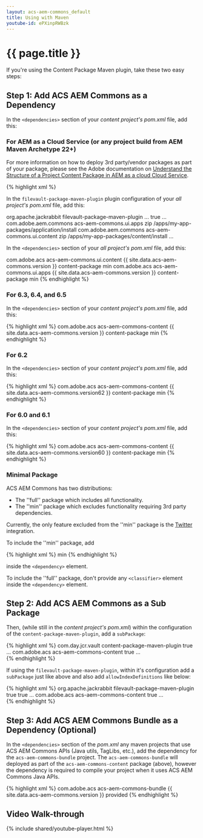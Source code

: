 ```yaml
---
layout: acs-aem-commons_default
title: Using with Maven
youtube-id: ePXinpRWBzk
---
```


# {{ page.title }}

If you're using the Content Package Maven plugin, take these two easy steps:

## Step 1: Add ACS AEM Commons as a Dependency

In the `<dependencies>` section of your _content project's pom.xml_ file, add this:


### For AEM as a Cloud Service (or any project build from AEM Maven Archetype 22+)

For more information on how to deploy 3rd party/vendor packages as part of your package, please see the Adobe documentation on [Understand the Structure of a Project Content Package in AEM as a cloud Cloud Service](https://docs.adobe.com/content/help/en/experience-manager-cloud-service/implementing/developing/aem-project-content-package-structure.html).

{% highlight xml %}

In the `filevault-package-maven-plugin` plugin configuration of your _all project's pom.xml_ file, add this:

<plugins>
    <plugin>
        <groupId>org.apache.jackrabbit</groupId>
        <artifactId>filevault-package-maven-plugin</artifactId>
        ...
        <configuration>
            <!-- allowIndexDefinitions is required as acs-aem-commons deploys ACLs to /oak:index which is detected as an "index definition", even though it's not really -->
            <allowIndexDefinitions>true</allowIndexDefinitions>
            ...
            <embeddeds>
                <embedded>
                    <groupId>com.adobe.aem.commons</groupId>
                    <artifactId>acs-aem-commons.ui.apps</artifactId>
                    <type>zip</type>
                    <target>/apps/my-app-packages/application/install</target>
                </embedded>
                <embedded>
                    <groupId>com.adobe.aem.commons</groupId>
                    <artifactId>acs-aem-commons.ui.content</artifactId>
                    <type>zip</type>
                    <target>/apps/my-app-packages/content/install</target>
                </embedded>
                ...


In the `<dependencies>` section of your _all project's pom.xml_ file, add this:

<dependency>
    <groupId>com.adobe.acs</groupId>
    <artifactId>acs-aem-commons.ui.content</artifactId>
    <version>{{ site.data.acs-aem-commons.version }}</version>
    <type>content-package</type>
    <classifier>min</classifier> <!-- optional, see below -->
</dependency>

<dependency>
    <groupId>com.adobe.acs</groupId>
    <artifactId>acs-aem-commons.ui.apps</artifactId>
    <version>{{ site.data.acs-aem-commons.version }}</version>
    <type>content-package</type>
    <classifier>min</classifier> <!-- optional, see below -->
</dependency>
{% endhighlight %}

### For 6.3, 6.4, and 6.5

In the `<dependencies>` section of your _content project's pom.xml_ file, add this:

{% highlight xml %}
<dependency>
    <groupId>com.adobe.acs</groupId>
    <artifactId>acs-aem-commons-content</artifactId>
    <version>{{ site.data.acs-aem-commons.version }}</version>
    <type>content-package</type>
    <classifier>min</classifier> <!-- optional, see below -->
</dependency>
{% endhighlight %}

### For 6.2

In the `<dependencies>` section of your _content project's pom.xml_ file, add this:

{% highlight xml %}
<dependency>
    <groupId>com.adobe.acs</groupId>
    <artifactId>acs-aem-commons-content</artifactId>
    <version>{{ site.data.acs-aem-commons.version62 }}</version>
    <type>content-package</type>
    <classifier>min</classifier> <!-- optional, see below -->
</dependency>
{% endhighlight %}

### For 6.0 and 6.1

In the `<dependencies>` section of your _content project's pom.xml_ file, add this:

{% highlight xml %}
<dependency>
    <groupId>com.adobe.acs</groupId>
    <artifactId>acs-aem-commons-content</artifactId>
    <version>{{ site.data.acs-aem-commons.version60 }}</version>
    <type>content-package</type>
    <classifier>min</classifier> <!-- optional, see below -->
</dependency>
{% endhighlight %}

### Minimal Package

ACS AEM Commons has two distributions:

* The ''full'' package which includes all functionality.
* The ''min'' package which excludes functionality requiring 3rd party dependencies.

Currently, the only feature excluded from the ''min'' package is the [Twitter](/acs-aem-commons/features/twitter.html) integration.

To include the ''min'' package, add

{% highlight xml %}
<classifier>min</classifier>
{% endhighlight %}

inside the `<dependency>` element.

To include the ''full'' package, don't provide any `<classifier>` element inside the `<dependency>` element.

## Step 2: Add ACS AEM Commons as a Sub Package

Then, (while still in the _content project's pom.xml_) within the configuration of the `content-package-maven-plugin`, add a `subPackage`:

{% highlight xml %}
<plugin>
    <groupId>com.day.jcr.vault</groupId>
    <artifactId>content-package-maven-plugin</artifactId>
    <extensions>true</extensions>
    <configuration>
        ...
        <subPackages>
            <subPackage>
                <groupId>com.adobe.acs</groupId>
                <artifactId>acs-aem-commons-content</artifactId>
                <filter>true</filter>
            </subPackage>
        </subPackages>
        ...
    </configuration>
</plugin>    
{% endhighlight %}

If using the `filevault-package-maven-plugin`, within it's configuration add a `subPackage` just like above and also add `allowIndexDefinitions` like below: 

{% highlight xml %}
<plugin>
    <groupId>org.apache.jackrabbit</groupId>
    <artifactId>filevault-package-maven-plugin</artifactId>
    <extensions>true</extensions>
    <configuration>
        <allowIndexDefinitions>true</allowIndexDefinitions>
        ...
        <subPackages>
            <subPackage>
                <groupId>com.adobe.acs</groupId>
                <artifactId>acs-aem-commons-content</artifactId>
                <filter>true</filter>
            </subPackage>
        </subPackages>
        ...
    </configuration>
</plugin>    
{% endhighlight %}

## Step 3: Add ACS AEM Commons Bundle as a Dependency (Optional)

In the `<dependencies>` section of the _pom.xml_ any maven projects that use ACS AEM Commons APIs (Java utils, TagLibs, etc.), add the dependency for the `acs-aem-commons-bundle` project. The `acs-aem-commons-bundle` will deployed as part of the `acs-aem-commons-content` package (above), however the dependency is required to compile your project when it uses ACS AEM Commons Java APIs.

{% highlight xml %}
<dependency>
    <groupId>com.adobe.acs</groupId>
    <artifactId>acs-aem-commons-bundle</artifactId>
    <version>{{ site.data.acs-aem-commons.version }}</version>
    <scope>provided</scope>
</dependency>
{% endhighlight %}

## Video Walk-through

{% include shared/youtube-player.html %}

